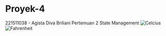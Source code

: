 # Proyek-4
221511038 - Agista Diva Briliani Pertemuan 2 State Management
![Celcius](https://github.com/agistadivab/Proyek-4/assets/123919926/3beefcdb-c0cc-4c20-852b-a022c05741bd)
![Fahrenheit](https://github.com/agistadivab/Proyek-4/assets/123919926/0b6792ef-49b1-4e9f-b88f-b51f067336f8)
